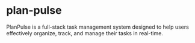 # plan-pulse
PlanPulse is a full-stack task management system designed to help users effectively organize, track, and manage their tasks in real-time.
